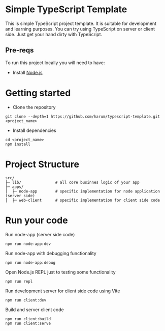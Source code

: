 # Simple TypeScript Template
This is simple TypeScript project template. It is suitable for development and
learning purposes. You can try using TypeScript on server or client side. Just get your hand dirty with TypeScript.

## Pre-reqs
To run this project locally you will need to have:
- Install [Node.js](https://nodejs.org/en/)

# Getting started
- Clone the repository
```
git clone --depth=1 https://github.com/harum/typescript-template.git <project_name>
```
- Install dependencies
```
cd <project_name>
npm install
```

# Project Structure
```
src/
├─ lib/               # all core businnes logic of your app
├─ apps/
│  ├─ node-app        # specific implementation for node application (server side)
│  ├─ web-client      # specific implementation for client side code
```

# Run your code
Run node-app (server side code)
```
npm run node-app:dev
```

Run node-app with debugging functionality
```
npm run node-app:debug
```

Open Node.js REPL just to testing some functionality
```
npm run repl
```

Run development server for client side code using Vite
```
npm run client:dev
```

Build and server client code
```
npm run client:build
npm run client:serve
```
